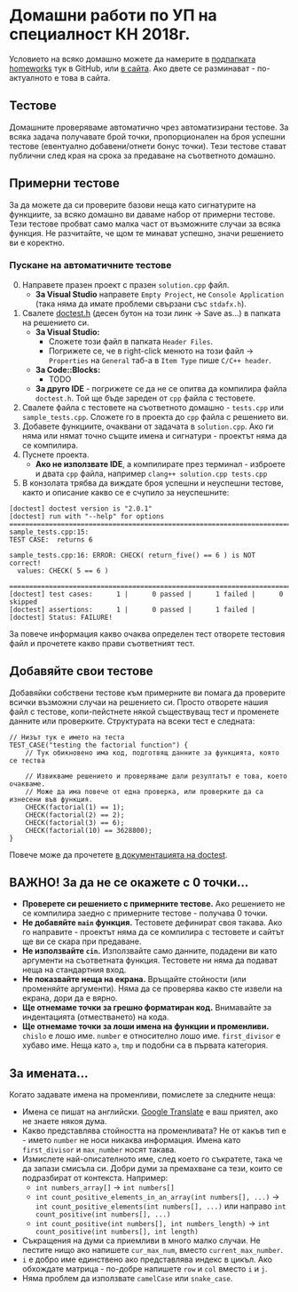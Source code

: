# Домашни работи по УП на специалност КН 2018г.

Условието на всяко домашно можете да намерите в [подпапката homeworks](homeworks/) тук в GitHub, или [в сайта](https://up.app.astea.net/tasks). Ако двете се разминават - по-актуалното е това в сайта.

## Тестове

Домашните проверяваме автоматично чрез автоматизирани тестове. За всяка задача получавате брой точки, пропорционален на броя успешни тестове (евентуално добавени/отнети бонус точки). Тези тестове стават публични след края на срока за предаване на съответното домашно.

## Примерни тестове

За да можете да си проверите базови неща като сигнатурите на функциите, за всяко домашно ви даваме набор от примерни тестове. Тези тестове пробват само малка част от възможните случаи за всяка функция. Не разчитайте, че щом те минават успешно, значи решението ви е коректно.

### Пускане на aвтоматичните тестове

0. Направете празен проект с празен `solution.cpp` файл.
   - **За Visual Studio** направете `Empty Project`, не `Console Application` (така няма да имате проблеми свързани със `stdafx.h`).
1. Свалете [doctest.h](lib/doctest.h) (десен бутон на този линк -> Save as...) в папката на решението си.
    - **За Visual Studio:**
        - Сложете този файл в папката `Header Files`.
        - Погрижете се, че в right-click менюто на този файл -> `Properties` на `General` таб-а в `Item Type` пише `C/C++ header`.
    - **За Code::Blocks:**
        - TODO
    - **За друго IDE** - погрижете се да не се опитва да компилира файла `doctest.h`. Той ще бъде зареден от `cpp` файла с тестовете.
2. Свалете файла с тестовете на съответното домашно - `tests.cpp` или `sample_tests.cpp`. Сложете го в проекта до `cpp` файла с решението ви.
3. Добавете функциите, очаквани от задачата в `solution.cpp`. Ако ги няма или нямат точно същите имена и сигнатури - проектът няма да се компилира.
4. Пуснете проекта.
    - **Ако не използвате IDE**, а компилирате през терминал - изброете и двата `cpp` файла, например `clang++ solution.cpp tests.cpp`
5. В конзолата трябва да виждате броя успешни и неуспешни тестове, както и описание какво се е счупило за неуспешните:

```
[doctest] doctest version is "2.0.1"
[doctest] run with "--help" for options
===============================================================================
sample_tests.cpp:15:
TEST CASE:  returns 6

sample_tests.cpp:16: ERROR: CHECK( return_five() == 6 ) is NOT correct!
  values: CHECK( 5 == 6 )

===============================================================================
[doctest] test cases:      1 |      0 passed |      1 failed |      0 skipped
[doctest] assertions:      1 |      0 passed |      1 failed |
[doctest] Status: FAILURE!
```

За повече информация какво очаква определен тест отворете тестовия файл и прочетете какво прави съответният тест.

## Добавяйте свои тестове

Добавяйки собствени тестове към примерните ви помага да проверите всички възможни случаи на решението си. Просто отворете нашия файл с тестове, копи-пейстнете някой съществуващ тест и променете данните или проверките. Структурата на всеки тест е следната:

```
// Низът тук е името на теста
TEST_CASE("testing the factorial function") {
    // Тук обикновено има код, подготвящ данните за функцията, която се тества

    // Извикваме решението и проверяваме дали резултатът е това, което очакваме.
    // Може да има повече от една проверка, или проверките да са изнесени във функция.
    CHECK(factorial(1) == 1);
    CHECK(factorial(2) == 2);
    CHECK(factorial(3) == 6);
    CHECK(factorial(10) == 3628800);
}
```

Повече може да прочетете [в документацията на doctest](https://github.com/onqtam/doctest/blob/master/doc/markdown/tutorial.md).

## ВАЖНО! За да не се окажете с 0 точки...

- **Проверете си решението с примерните тестове.** Ако решението не се компилира заедно с примерните тестове - получава 0 точки.
- **Не добавяйте `main` функция.** Тестовете дефинират своя такава. Ако го направите - проектът няма да се компилира с тестовете и сайтът ще ви се скара при предаване.
- **Не използвайте `cin`.** Използвайте само данните, подадени ви като аргументи на съответната функция. Тестовете ни няма да подават неща на стандартния вход.
- **Не показвайте неща на екрана.** Връщайте стойности (или променяйте аргументи). Няма да се проверява какво сте извели на екрана, дори да е вярно.
- **Ще отнемаме точки за грешно форматиран код.** Внимавайте за индентацията (отместването) на кода.
- **Ще отнемаме точки за лоши имена на функции и променливи.** `chislo` е лошо име. `number` е относително лошо име. `first_divisor` е хубаво име. Неща като `a`, `tmp` и подобни са в първата категория.

## За имената...

Когато задавате имена на променливи, помислете за следните неща:

- Имена се пишат на английски. [Google Translate](translate.google.com) е ваш приятел, ако не знаете някоя дума.
- Какво представлява стойността на променливата? Не от какъв тип е - името `number` не носи никаква информация. Имена като `first_divisor` и `max_number` носят такава.
- Измислете най-описателното име, след което го съкратете, така че да запази смисъла си. Добри думи за премахване са тези, които се подразбират от контекста. Например:
    - `int numbers_array[]` -> `int numbers[]`
    - `int count_positive_elements_in_an_array(int numbers[], ...)` -> `int count_positive_elements(int numbers[], ...)` или направо `int count_positive(int numbers[], ...)`
    - `int count_positive(int numbers[], int numbers_length)` -> `int count_positive(int numbers[], int length)`
- Съкращения на думи са приемливи в много малко случаи. Не пестите нищо ако напишете `cur_max_num`, вместо `current_max_number`.
- `i` е добро име единствено ако представлява индекс в цикъл. Ако обхождате матрица - по-добре напишете `row` и `col` вместо `i` и `j`.
- Няма проблем да използвате `camelCase` или `snake_case`.
